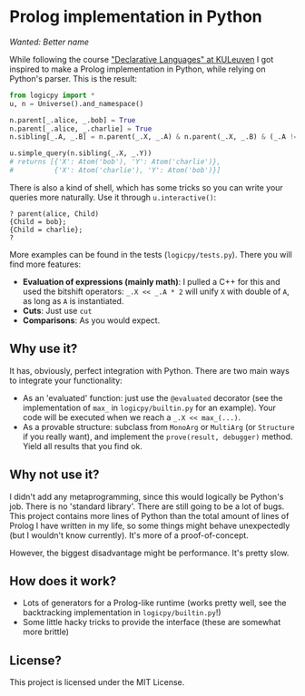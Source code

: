 
# Prolog implementation in Python

*Wanted: Better name*

While following the course ["Declarative Languages" at KULeuven](https://onderwijsaanbod.kuleuven.be/syllabi/e/H0N03AE.htm#activetab=doelstellingen_idm5137664) I got inspired to make a Prolog implementation in Python, while relying on Python's parser. This is the result:

```python
from logicpy import *
u, n = Universe().and_namespace()

n.parent[_.alice, _.bob] = True
n.parent[_.alice, _.charlie] = True
n.sibling[_.A, _.B] = n.parent(_.X, _.A) & n.parent(_.X, _.B) & (_.A != _.B)

u.simple_query(n.sibling(_.X, _.Y))
# returns [{'X': Atom('bob'), 'Y': Atom('charlie')},
#          {'X': Atom('charlie'), 'Y': Atom('bob')}]
```

There is also a kind of shell, which has some tricks so you can write your
queries more naturally. Use it through `u.interactive()`:

```
? parent(alice, Child)
{Child = bob};
{Child = charlie};
?
```

More examples can be found in the tests (`logicpy/tests.py`). There you will find more features:

  - **Evaluation of expressions (mainly math)**: I pulled a C++ for this and used the bitshift operators: `_.X << _.A * 2` will unify `X` with double of `A`, as long as `A` is instantiated.
  - **Cuts**: Just use `cut`
  - **Comparisons**: As you would expect.

## Why use it?

It has, obviously, perfect integration with Python. There are two main ways to integrate your functionality: 

  - As an 'evaluated' function: just use the `@evaluated` decorator (see the implementation of `max_` in `logicpy/builtin.py` for an example). Your code will be executed when we reach a `_.X << max_(...)`.
  - As a provable structure: subclass from `MonoArg` or `MultiArg` (or `Structure` if you really want), and implement the `prove(result, debugger)` method. Yield all results that you find ok.

## Why not use it?

I didn't add any metaprogramming, since this would logically be Python's job. There is no 'standard library'. There are still going to be a lot of bugs. This project contains more lines of Python than the total amount of lines of Prolog I have written in my life, so some things might behave unexpectedly (but I wouldn't know currently). It's more of a proof-of-concept.

However, the biggest disadvantage might be performance. It's pretty slow.

## How does it work?

  - Lots of generators for a Prolog-like runtime (works pretty well, see the backtracking implementation in `logicpy/builtin.py`!)
  - Some little hacky tricks to provide the interface (these are somewhat more brittle)

## License?

This project is licensed under the MIT License.

